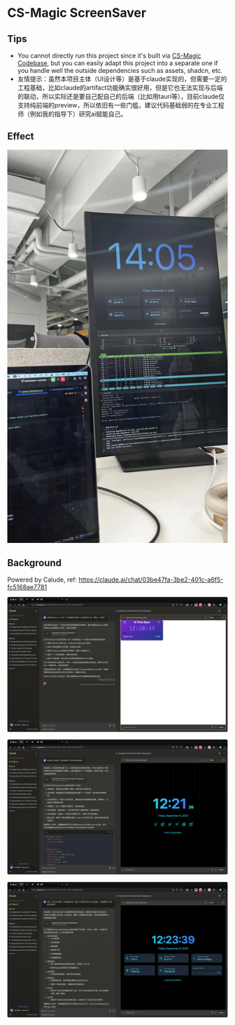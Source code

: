 # CS-Magic ScreenSaver

## Tips

- You cannot directly run this project since it's built via [CS-Magic Codebase](https://github.com/cs-magic/codebase), but you can easily adapt this project into a separate one if you handle well the outside dependencies such as assets, shadcn, etc.
- 友情提示：虽然本项目主体（UI设计等）是基于claude实现的，但需要一定的工程基础，比如claude的artifact功能确实很好用，但是它也无法实现与后端的联动，所以实际还是要自己配自己的后端（比如用tauri等），目前claude仅支持纯前端的preview，所以依旧有一些门槛，建议代码基础弱的在专业工程师（例如我的指导下）研究ai赋能自己。

## Effect

![img_3.png](__docs__/img_3.png)

## Background

Powered by Calude, ref: https://claude.ai/chat/03be47fa-3be2-401c-a6f5-fc5168ae7781

![img.png](__docs__/img.png)

![img_1.png](__docs__/img_1.png)

![img_2.png](__docs__/img_2.png)
